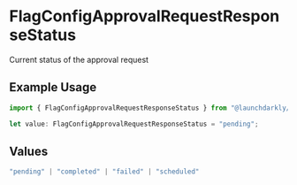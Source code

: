 # FlagConfigApprovalRequestResponseStatus

Current status of the approval request

## Example Usage

```typescript
import { FlagConfigApprovalRequestResponseStatus } from "@launchdarkly/mcp-server/models/components";

let value: FlagConfigApprovalRequestResponseStatus = "pending";
```

## Values

```typescript
"pending" | "completed" | "failed" | "scheduled"
```
